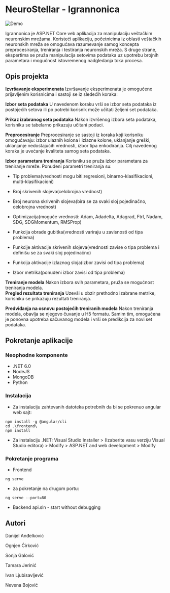 # NeuroStellar - Igrannonica

![Demo](https://www.youtube.com/watch?v=heXn0A4PYLg)

Igrannonica je ASP.NET Core veb aplikacija za manipulaciju veštačkim neuronskim mrežama. Koristeći aplikaciju, početnicima iz oblasti veštačkih neuronskih mreža se omogućava razumevanje samog koncepta preprocesiranja, treniranja i testiranja neuronskih mreža. S druge strane, ekspertima se pruža manipulacija setovima podataka uz upotrebu brojnih parametara i mogućnost istovremenog nadgledanja toka procesa.  

## Opis projekta

**Izvršavanje eksperimenata**
 Izvršavanje eksperimenata je omogućeno prijavljenim korisnicima i sastoji se iz sledećih koraka:

**Izbor seta podataka**
 U navedenom koraku vrši se izbor seta podataka iz postojećih setova ili po potrebi korisnik može učitati željeni set podataka.

**Prikaz izabranog seta podataka**
 Nakon izvršenog izbora seta podataka, korisniku se tabelarno prikazuju učitani podaci.

**Preprocesiranje**
 Preprocesiranje se sastoji iz koraka koji korisniku omogućavaju:  izbor ulaznih kolona i izlazne kolone, uklanjanje greški, uklanjanje nedostajućih vrednosti, izbor tipa enkodiranja. Cilj navedenog koraka je uvećanje kvaliteta samog seta podataka. 

**Izbor parametara treniranja**
 Korisniku se pruža izbor parametara za treniranje mreže. Ponuđeni parametri treniranja su:

- Tip problema(vrednosti mogu biti:regresioni, binarno-klasifikacioni, multi-klasifikacioni)

- Broj skrivenih slojeva(celobrojna vrednost)

- Broj neurona skrivenih slojeva(bira se za svaki sloj pojedinačno, celobrojna vrednost)

- Optimizacija(moguće vrednosti: Adam, Adadelta, Adagrad, Ftrl, Nadam, SDG, SDGMomentum, RMSProp)

- Funkcija obrade gubitka(vrednosti variraju u zavisnosti od tipa problema)

- Funkcije aktivacije skrivenih slojeva(vrednosti zavise o tipa problema i definišu se za svaki sloj pojedinačno)

- Funkcija aktivacije izlaznog sloja(izbor zavisi od tipa problema) 
- Izbor metrika(ponuđeni izbor zavisi od tipa problema)


**Treniranje modela**
 Nakon izbora svih parametara, pruža se mogućnost treniranja modela.  
**Pregled rezultata treniranja**
 Uzevši u obzir prethodno izabrane metrike, korisniku se prikazuju rezultati treniranja.

**Predviđanja na osnovu postojećih treniranih modela**
 Nakon treniranja modela, obavlja se njegovo čuvanje u H5 formatu. Samim tim, omogućena je ponovna upotreba sačuvanog modela i vrši se predikcija za novi set podataka.

  


## Pokretanje aplikacije

### Neophodne komponente

* .NET 6.0
* NodeJS
* MongoDB
* Python

### Instalacija

* Za instalaciju zahtevanih datoteka potrebnih da bi se pokrenuo angular web sajt:
```
npm install -g @angular/cli
cd .\frontend\
npm install
```
* Za instalaciju .NET:
Visual Studio Installer > (Izaberite vasu verziju Visual Studio editora) > Modify > ASP.NET and web development > Modify

### Pokretanje programa

* Frontend
```
ng serve
```
 - za pokretanje na drugom portu:
```
ng serve --port=80
```

* Backend
api.sln - start without debugging


## Autori

Danijel Anđelković

Ognjen Ćirković

Sonja Galović

Tamara Jerinić

Ivan Ljubisavljević

Nevena Bojović
